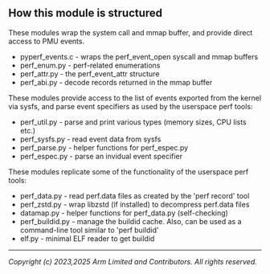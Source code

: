 How this module is structured
-----------------------------

These modules wrap the system call and mmap buffer, and provide direct access to PMU events.

 - pyperf_events.c  - wraps the perf_event_open syscall and mmap buffers
 - perf_enum.py     - perf-related enumerations
 - perf_attr.py     - the perf_event_attr structure
 - perf_abi.py      - decode records returned in the mmap buffer

These modules provide access to the list of events exported from the kernel via sysfs,
and parse event specifiers as used by the userspace perf tools:

 - perf_util.py     - parse and print various types (memory sizes, CPU lists etc.)
 - perf_sysfs.py    - read event data from sysfs
 - perf_parse.py    - helper functions for perf_espec.py
 - perf_espec.py    - parse an invidual event specifier

These modules replicate some of the functionality of the userspace perf tools:

 - perf_data.py     - read perf.data files as created by the 'perf record' tool
 - perf_zstd.py     - wrap libzstd (if installed) to decompress perf.data files
 - datamap.py       - helper functions for perf_data.py (self-checking)
 - perf_buildid.py  - manage the buildid cache. Also, can be used as a command-line tool similar to 'perf buildid'
 - elf.py           - minimal ELF reader to get buildid

--------------

*Copyright (c) 2023,2025 Arm Limited and Contributors. All rights reserved.*
